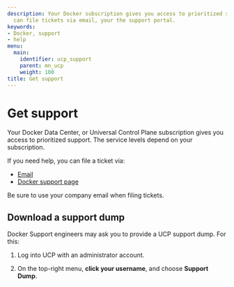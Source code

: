 ```yaml
---
description: Your Docker subscription gives you access to prioritized support. You
  can file tickets via email, your the support portal.
keywords:
- Docker, support
- help
menu:
  main:
    identifier: ucp_support
    parent: mn_ucp
    weight: 100
title: Get support
---
```


# Get support

Your Docker Data Center, or Universal Control Plane subscription gives you
access to prioritized support. The service levels depend on your subscription.

If you need help, you can file a ticket via:

* [Email](mailto:support@docker.com)
* [Docker support page](https://support.docker.com/)

Be sure to use your company email when filing tickets.

## Download a support dump

Docker Support engineers may ask you to provide a UCP support dump. For this:

1. Log into UCP with an administrator account.

2. On the top-right menu, **click your username**, and choose **Support Dump**.
